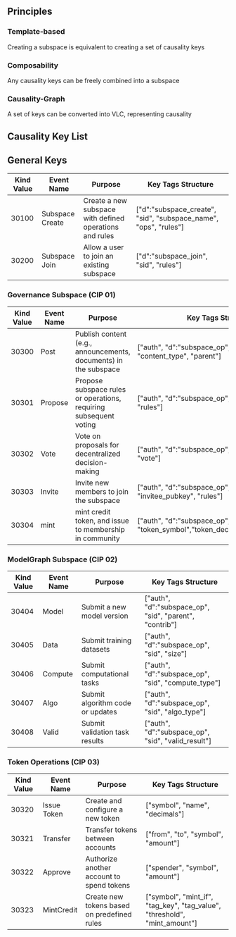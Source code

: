 ## **Principles**

### Template-based

Creating a subspace is equivalent to creating a set of causality keys

### Composability

Any causality keys can be freely combined into a subspace

### Causality-Graph

A set of keys can be converted into VLC, representing causality

## Causality Key List

## General Keys

| Kind Value | Event Name | Purpose | Key Tags Structure |
| --- | --- | --- | --- |
| 30100 | Subspace Create | Create a new subspace with defined operations and rules | ["d":"subspace_create", "sid", "subspace_name", "ops", "rules"] |
| 30200 | Subspace Join | Allow a user to join an existing subspace | ["d":"subspace_join", "sid", "rules"] |

### Governance Subspace (CIP 01)

| Kind Value | Event Name | Purpose | Key Tags Structure |
| --- | --- | --- | --- |
| 30300 | Post | Publish content (e.g., announcements, documents) in the subspace | ["auth", "d":"subspace_op", "sid", "content_type", "parent"] |
| 30301 | Propose | Propose subspace rules or operations, requiring subsequent voting | ["auth", "d":"subspace_op", "sid", "proposal_id", "rules"] |
| 30302 | Vote | Vote on proposals for decentralized decision-making | ["auth", "d":"subspace_op", "sid", "proposal_id", "vote"] |
| 30303 | Invite | Invite new members to join the subspace | ["auth", "d":"subspace_op", "sid", "invitee_pubkey", "rules"] |
| 30304	| mint	| mint credit token, and issue to membership in community	| ["auth", "d":"subspace_op", "sid", "token_name", "token_symbol",”token_decimals”,”initial_supply”] |

### ModelGraph Subspace (CIP 02)

| Kind Value | Event Name | Purpose | Key Tags Structure |
| --- | --- | --- | --- |
| 30404 | Model | Submit a new model version | ["auth", "d":"subspace_op", "sid", "parent", "contrib"] |
| 30405 | Data | Submit training datasets | ["auth", "d":"subspace_op", "sid", "size"] |
| 30406 | Compute | Submit computational tasks | ["auth", "d":"subspace_op", "sid", "compute_type"] |
| 30407 | Algo | Submit algorithm code or updates | ["auth", "d":"subspace_op", "sid", "algo_type"] |
| 30408 | Valid | Submit validation task results | ["auth", "d":"subspace_op", "sid", "valid_result"] |

### Token Operations (CIP 03)

| Kind Value | Event Name | Purpose | Key Tags Structure |
| --- | --- | --- | --- |
| 30320 | Issue Token | Create and configure a new token | ["symbol", "name", "decimals"] |
| 30321 | Transfer | Transfer tokens between accounts | ["from", "to", "symbol", "amount"] |
| 30322 | Approve | Authorize another account to spend tokens | ["spender", "symbol", "amount"] |
| 30323 | MintCredit | Create new tokens based on predefined rules | ["symbol", "mint_if", "tag_key", "tag_value", "threshold", "mint_amount"] |